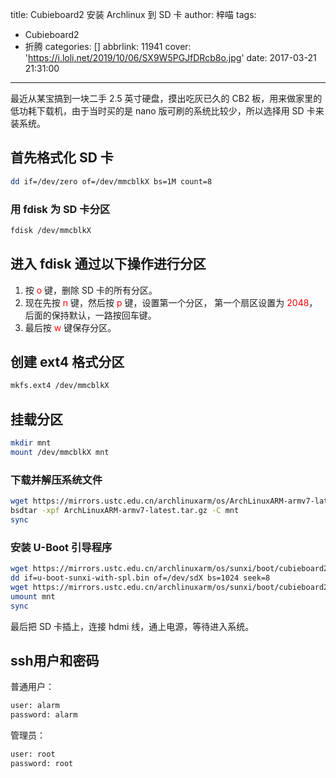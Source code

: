 title: Cubieboard2 安装 Archlinux 到 SD 卡
author: 梓喵
tags:
  - Cubieboard2
  - 折腾
categories: []
abbrlink: 11941
cover: 'https://i.loli.net/2019/10/06/SX9W5PGJfDRcb8o.jpg'
date: 2017-03-21 21:31:00
---
最近从某宝搞到一块二手 2.5 英寸硬盘，摸出吃灰已久的 CB2 板，用来做家里的低功耗下载机，由于当时买的是 nano 版可刷的系统比较少，所以选择用 SD 卡来装系统。
## 首先格式化 SD 卡
```bash
dd if=/dev/zero of=/dev/mmcblkX bs=1M count=8
```
### 用 fdisk 为 SD 卡分区
```bash
fdisk /dev/mmcblkX
```

## 进入 fdisk 通过以下操作进行分区

1. 按 <font color='red'>o</font> 键，删除 SD 卡的所有分区。
2. 现在先按 <font color='red'>n</font> 键，然后按 <font color='red'>p</font> 键，设置第一个分区， 第一个扇区设置为 <font color='red'>2048</font>，后面的保持默认，一路按回车键。
3. 最后按 <font color='red'>w</font> 键保存分区。

## 创建 ext4 格式分区
```bash
mkfs.ext4 /dev/mmcblkX
```
## 挂载分区
```bash
mkdir mnt
mount /dev/mmcblkX mnt
```

### 下载并解压系统文件
```bash
wget https://mirrors.ustc.edu.cn/archlinuxarm/os/ArchLinuxARM-armv7-latest.tar.gz
bsdtar -xpf ArchLinuxARM-armv7-latest.tar.gz -C mnt
sync
```

### 安装 U-Boot 引导程序
```bash
wget https://mirrors.ustc.edu.cn/archlinuxarm/os/sunxi/boot/cubieboard2/u-boot-sunxi-with-spl.bin
dd if=u-boot-sunxi-with-spl.bin of=/dev/sdX bs=1024 seek=8
wget https://mirrors.ustc.edu.cn/archlinuxarm/os/sunxi/boot/cubieboard2/boot.scr -O mnt/boot/boot.scr
umount mnt
sync
```
最后把 SD 卡插上，连接 hdmi 线，通上电源，等待进入系统。

## ssh用户和密码
普通用户：
```bash
user: alarm
password: alarm
```
管理员：
```bash
user: root
password: root
```
